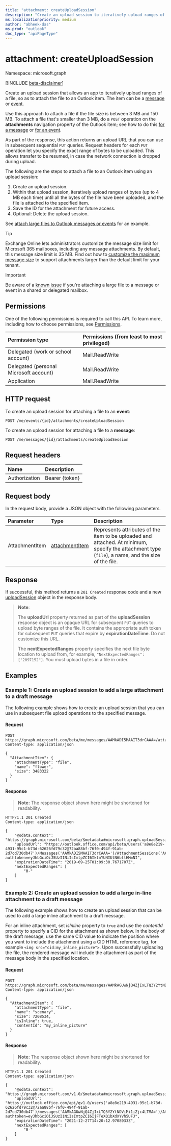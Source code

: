 ```yaml
---
title: "attachment: createUploadSession"
description: "Create an upload session to iteratively upload ranges of a file so as to attach the file to the specified message."
ms.localizationpriority: medium
author: "abheek-das"
ms.prod: "outlook"
doc_type: "apiPageType"
---
```


# attachment: createUploadSession

Namespace: microsoft.graph

[!INCLUDE [beta-disclaimer](../../includes/beta-disclaimer.md)]

Create an upload session that allows an app to iteratively upload ranges of a file, so as to attach the file to an Outlook item. The item can be a [message](../resources/message.md) or [event](../resources/event.md).

Use this approach to attach a file if the file size is between 3 MB and 150 MB. To attach a file that's smaller than 3 MB, do a `POST` operation on the **attachments** navigation property of the Outlook item; see how to do this [for a message](message-post-attachments.md) or [for an event](event-post-attachments.md). 

As part of the response, this action returns an upload URL that you can use in subsequent sequential `PUT` queries. Request headers for each `PUT` operation let you specify the exact range of bytes to be uploaded. This allows transfer to be resumed, in case the network connection is dropped during upload. 

The following are the steps to attach a file to an Outlook item using an upload session:

1. Create an upload session.
2. Within that upload session, iteratively upload ranges of bytes (up to 4 MB each time) until all the bytes of the file have been uploaded, and the file is attached to the specified item.
3. Save the ID for the attachment for future access.
4. Optional: Delete the upload session.

See [attach large files to Outlook messages or events](/graph/outlook-large-attachments) for an example.

> [!TIP]
> Exchange Online lets administrators customize the message size limit for Microsoft 365 mailboxes,  including any message attachments. By default, this message size limit is 35 MB. Find out how to [customize the maximum message size](https://www.microsoft.com/microsoft-365/blog/2015/04/15/office-365-now-supports-larger-email-messages-up-to-150-mb) to support attachments larger than the default limit for your tenant. 

> [!IMPORTANT] 
> Be aware of a [known issue](/graph/known-issues#attaching-large-files-to-messages) if you're attaching a large file to a message or event in a shared or delegated mailbox.


## Permissions

One of the following permissions is required to call this API. To learn more, including how to choose permissions, see [Permissions](/graph/permissions-reference).

| Permission type                        | Permissions (from least to most privileged) |
|:---------------------------------------|:--------------------------------------------|
| Delegated (work or school account)     | Mail.ReadWrite |
| Delegated (personal Microsoft account) | Mail.ReadWrite |
| Application                            | Mail.ReadWrite |

## HTTP request

To create an upload session for attaching a file to an **event**: 

<!-- { "blockType": "ignored" } -->
```http
POST /me/events/{id}/attachments/createUploadSession
```

To create an upload session for attaching a file to a **message**: 

<!-- { "blockType": "ignored" } -->
```http
POST /me/messages/{id}/attachments/createUploadSession
```

## Request headers

| Name          | Description   |
|:--------------|:--------------|
| Authorization | Bearer {token} |


## Request body

In the request body, provide a JSON object with the following parameters.

| Parameter    | Type        | Description |
|:-------------|:------------|:------------|
|AttachmentItem|[attachmentItem](../resources/attachmentitem.md)|Represents attributes of the item to be uploaded and attached. At minimum, specify the attachment type (`file`), a name, and the size of the file.|

## Response

If successful, this method returns a `201 Created` response code and a new [uploadSession](../resources/uploadsession.md) object in the response body.

>**Note**: 
>
>The **uploadUrl** property returned as part of the **uploadSession** response object is an opaque URL for subsequent `PUT` queries to upload byte ranges of the file. It contains the appropriate auth token for subsequent `PUT` queries that expire by **expirationDateTime**. Do not customize this URL.
>
>The **nextExpectedRanges** property specifies the next file byte location to upload from, for example, `"NextExpectedRanges":["2097152"]`. You must upload bytes in a file in order.

<!-- The **nextExpectedRanges** property specifies one or more ranges of bytes that the server is still missing for the file. These ranges are zero-indexed and of the format `{start}-{end}`, unless if the server misses the remainder of the bytes from the start of that range, in which case the format is simply `{start}`.  -->


## Examples

### Example 1: Create an upload session to add a large attachment to a draft message
The following example shows how to create an upload session that you can use in subsequent file upload operations to the specified message.

#### Request

<!-- {
  "blockType": "request",
  "name": "attachment_createuploadsession",
  "sampleKeys": ["AAMkADI5MAAIT3drCAAA="]
}-->

```http
POST https://graph.microsoft.com/beta/me/messages/AAMkADI5MAAIT3drCAAA=/attachments/createUploadSession
Content-type: application/json

{
  "AttachmentItem": {
    "attachmentType": "file",
    "name": "flower", 
    "size": 3483322
  }
}
```

#### Response

> **Note:** The response object shown here might be shortened for readability.

<!-- {
  "blockType": "response",
  "name": "attachment_createuploadsession",
  "truncated": true,
  "@odata.type": "microsoft.graph.uploadSession"
} -->

```http
HTTP/1.1 201 Created
Content-type: application/json

{
    "@odata.context": "https://graph.microsoft.com/beta/$metadata#microsoft.graph.uploadSession",
    "uploadUrl": "https://outlook.office.com/api/beta/Users('a8e8e219-4931-95c1-b73d-62626fd79c32@72aa88bf-76f0-494f-91ab-2d7cd730db47')/Messages('AAMkADI5MAAIT3drCAAA=')/AttachmentSessions('AAMkADI5MAAIT3k0uAAA=')?authtoken=eyJhbGciOiJSUzI1NiIsImtpZCI6IktmYUNIUlN6bllHMmNI",
    "expirationDateTime": "2019-09-25T01:09:30.7671707Z",
    "nextExpectedRanges": [
        "0-"
    ]
}
```

### Example 2: Create an upload session to add a large in-line attachment to a draft message

The following example shows how to create an upload session that can be used to add a large inline attachment to a draft message.

For an inline attachment, set _isInline_ property to `true` and use the _contentId_ property to specify a CID for the attachment as shown below. In the body of the draft message, use the same CID value to indicate the position where you want to include the attachment using a CID HTML reference tag, for example `<img src="cid:my_inline_picture">`. Upon successfully uploading the file, the rendered message will include the attachment as part of the message body in the specified location.

#### Request


<!-- {
  "blockType": "request",
  "name": "attachment_createuploadsession_inline",
  "sampleKeys": ["AAMkAGUwNjQ4ZjIxLTQ3Y2YtNDViMi1iZjc4LTMA="]
}-->

```http
POST https://graph.microsoft.com/beta/me/messages/AAMkAGUwNjQ4ZjIxLTQ3Y2YtNDViMi1iZjc4LTMA=/attachments/createUploadSession
Content-type: application/json

{
  "AttachmentItem": {
    "attachmentType": "file",
    "name": "scenary", 
    "size": 7208534,
    "isInline": true,
    "contentId": "my_inline_picture"
  }
}
```

#### Response


> **Note:** The response object shown here might be shortened for readability.

<!-- {
  "blockType": "response",
  "name": "attachment_createuploadsession_inline",
  "truncated": true,
  "@odata.type": "microsoft.graph.uploadSession"
} -->

```http
HTTP/1.1 201 Created
Content-type: application/json

{
    "@odata.context": "https://graph.microsoft.com/v1.0/$metadata#microsoft.graph.uploadSession",
    "uploadUrl": "https://outlook.office.com/api/gv1.0/users('a8e8e219-4931-95c1-b73d-62626fd79c32@72aa88bf-76f0-494f-91ab-2d7cd730db47')/messages('AAMkAGUwNjQ4ZjIxLTQ3Y2YtNDViMi1iZjc4LTMA=')/AttachmentSessions('AAMkAGUwNjQ4ZjIxLTAAA=')?authtoken=eyJhbGciOiJSUzI1NiIsImtpZCI6IjFTeXQ1bXdXYVh5UFJ",
    "expirationDateTime": "2021-12-27T14:20:12.9708933Z",
    "nextExpectedRanges": [
        "0-"
    ]
}
```

<!-- uuid: 16cd6b66-4b1a-43a1-adaf-3a886856ed98
2019-02-04 14:57:30 UTC -->
<!-- {
  "type": "#page.annotation",
  "description": "attachment: createUploadSession",
  "keywords": "",
  "section": "documentation",
  "tocPath": ""
}-->


